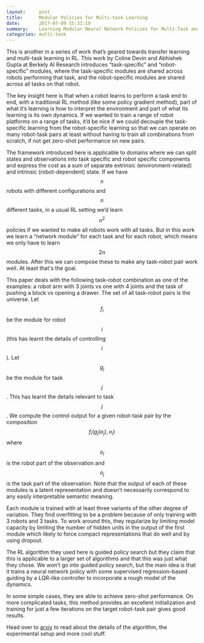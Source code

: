 ```yaml
---
layout:     post
title:      Modular Policies for Multi-task Learning
date:       2017-07-09 15:31:19
summary:    Learning Modular Neural Network Policies for Multi-Task and Multi-Robot Transfer
categories: multi-task
---
```


This is another in a series of work that’s geared towards transfer learning and multi-task learning in RL. This work by Coline Devin and Abhishek Gupta at Berkely AI Research introduces “task-specific” and “robot-specific” modules, where the task-specific modules are shared across robots performing that task, and the robot-specific modules are shared across all tasks on that robot.

The key insight here is that when a robot learns to perform a task end to end, with a traditional RL method (like some policy gradient method), part of what it’s learning is how to interpret the environment and part of what its learning is its own dynamics. If we wanted to train a range of robot platforms on a range of tasks, it’d be nice if we could decouple the task-specific learning from the robot-specific learning so that we can operate on many robot-task pairs at least without having to train all combinations from scratch, if not get zero-shot performance on new pairs. 

The framework introduced here is applicable to domains where we can split states and observations into task specific and robot specific components and express the cost as a sum of separate extrinsic (environment-related) and intrinsic (robot-dependent) state. If we have $$n$$ robots with different configurations and $$n$$ different tasks, in a usual RL setting we’d learn $$n^2$$ policies if we wanted to make all robots work with all tasks. But in this work we learn a “network module” for each task and for each robot, which means we only have to learn $$2n$$ modules. After this we can compose these to make any task-robot pair work well. At least that's the goal. 

This paper deals with the following task-robot combination as one of the examples: a robot arm with 3 joints vs one with 4 joints and the task of pushing a block vs opening a drawer. The set of all task-robot pairs is the universe. Let $$f_i$$ be the module for robot $$i$$ (this has learnt the details of controlling $$i$$). Let $$g_j$$ be the module for task $$j$$. This has learnt the details relevant to task $$j$$. We compute the control output for a given robot-task pair by the composition $$f_i(g_j(o_j), o_i)$$ where $$o_i$$ is the robot part of the observation and $$o_j$$ is the task part of the observation. Note that the output of each of these modules is a latent representation and doesn’t necessarily correspond to any easily interpretable semantic meaning. 

Each module is trained with at least three variants of the other degree of variation. They find overfitting to be a problem because of only training with 3 robots and 3 tasks. To work around this, they regularize by limiting model capacity by limiting the number of hidden units in the output of the first module which likely to force compact representations that do well and by using dropout.

The RL algorithm they used here is guided policy search but they claim that this is applicable to a larger set of algorithms and that this was just what they chose. We won’t go into guided policy search, but the main idea is that it trains a neural network policy with some supervised regression-based guiding by a LQR-like controller to incorporate a rough model of the dynamics.

In some simple cases, they are able to achieve zero-shot performance. On more complicated tasks, this method provides an excellent initialization and training for just a few iterations on the target robot-task pair gives good results.

Head over to [arxiv](https://arxiv.org/abs/1609.07088) to read about the details of the algorithm, the experimental setup and more cool stuff.
